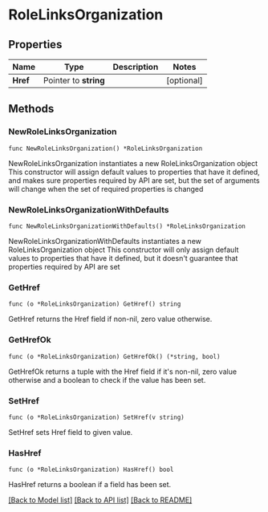 # RoleLinksOrganization

## Properties

Name | Type | Description | Notes
------------ | ------------- | ------------- | -------------
**Href** | Pointer to **string** |  | [optional] 

## Methods

### NewRoleLinksOrganization

`func NewRoleLinksOrganization() *RoleLinksOrganization`

NewRoleLinksOrganization instantiates a new RoleLinksOrganization object
This constructor will assign default values to properties that have it defined,
and makes sure properties required by API are set, but the set of arguments
will change when the set of required properties is changed

### NewRoleLinksOrganizationWithDefaults

`func NewRoleLinksOrganizationWithDefaults() *RoleLinksOrganization`

NewRoleLinksOrganizationWithDefaults instantiates a new RoleLinksOrganization object
This constructor will only assign default values to properties that have it defined,
but it doesn't guarantee that properties required by API are set

### GetHref

`func (o *RoleLinksOrganization) GetHref() string`

GetHref returns the Href field if non-nil, zero value otherwise.

### GetHrefOk

`func (o *RoleLinksOrganization) GetHrefOk() (*string, bool)`

GetHrefOk returns a tuple with the Href field if it's non-nil, zero value otherwise
and a boolean to check if the value has been set.

### SetHref

`func (o *RoleLinksOrganization) SetHref(v string)`

SetHref sets Href field to given value.

### HasHref

`func (o *RoleLinksOrganization) HasHref() bool`

HasHref returns a boolean if a field has been set.


[[Back to Model list]](../README.md#documentation-for-models) [[Back to API list]](../README.md#documentation-for-api-endpoints) [[Back to README]](../README.md)


